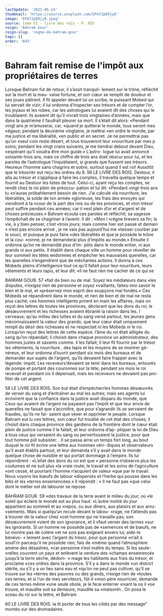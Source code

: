 ```yaml
---
lastUpdate: '2021-05-14'
thumbnail: 'https://source.unsplash.com/EFm7JpD9jy8'
image: 'EFm7JpD9jy8.jpeg'
source: tome VI - livre des rois - P. 055
reign: 'Bahram Gour'
reign-slug: 'regne-de-bahram-gour'
tags: []
order: '043'
---
```


# Bahram fait remise de l'impôt aux propriétaires de terres

Lorsque Bahram fut de retour, il s’assit tranquil-
lement sur le trône, réfléchit sur la mort et la mau-
vaise fortune, et son cœur se remplit de douleur et
ses joues pâlirent. Il fit appeler devant lui un scribe,
le puissant Mobed qui lui servait de vizir; il lui ordonna d’inspecter ses trésors et de compter l’or,
les joyaux et les robes, car les astrologues lui avaient
dit des choses qui le troublaient: ils avaient dit qu’il vivrait trois vingtaines d’années, mais que dans
la quatrième il faudrait pleurer sa mort. Il s’était
dit alors: «Pendant vingt ans je m’amuserai, car,
«quand je quitterai le monde, tous seront mes «égaux; pendant la deuxième vingtaine, je mettrai
«en ordre le monde, par ma justice et ma libéralité,
«en public et en secret. Je ne permettrai pas qu’un «seul coin reste désert, et tous trouveront leur «nourriture par mes p soins; pendant les vingt crans suivants, je me tiendrai debout devant Dieu, «espérant qu’il voudra être mon guide.» L’astro-
logue lui avait annoncé soixante-trois ans, mais ce chiffre de trois ans était obscur pour lui, et les paroles de l’astrologue l’inquiétaient, si grands que fussent ses trésors. Heureux l’homme sans chagrins
et sobre, surtout quand il est roi!
Aussitôt que le trésorier eut reçu les ordres du 6.
56 LE LIVRE DES ROIS. Destour, il alla au trésor et s’appliqua à faire les
comptes, il travailla quelque temps et fournit au
Destour les listes de tout. Celui-ci, ayant reçu les
comptes, se rendit chez le roi plein de préoccu-
pation et lui dit: «Pendant vingt-trois ans tu «n’auras prôbahlement besoin de rien. J’ai calculé
«la nourriture, les libéralités, la solde de ton armée «glorieuse, les frais des envoyés qui viendront à ta
«cour de la part des rois ou de tes provinces, et «ton trésor peut suffire pendant ces années; car il
«est plein d’or et d’argent et de choses précieuses.»
Bahram écouta ces paroles et réfléchit; sa sagesse
l’empêchait de se chagriner à l’avenir. Il dit : «Mon
l «règne tirevers sa fin; la vie, à y bien penser, c’est
«trois jours; mais comme hier est passé et demain « n’est pas encore arrivé , je ne vais pas aujourd’hui me
«laisser courber par le souci, et puisque je puis faire «des libéralités et que je possède le trône et la cou- «ronne, je ne demanderai plus d’impôts au monde.»
Ensuite il ordonna qu’on ne demandât plus d’im-
pôts dans le monde entier, ni aux grands ni aux petits. Il établit dans chaque ville un homme pour réveiller de leur sommeil les têtes endormies et empêcher les mauvaises querelles, car les querelles n’engendrent que de méchantes actions. Il donna à
ces Mobeds pleins d’intelligence tout ce qu’il fallait
pour leur nourriture, leurs vêtements et leurs tapis, et leur dit: «Il ne faut rien me cacher de ce qui se

BAllRAM GOUB. 57 «fait de bien ou de mal. Soyez les médiateurs dans
«les disputes, n’exigez rien de personne et soyez «vaillants; faites-moi savoir le bien et le mal, et «préservez mon esprit des soupçons mal fondés.»
Ces Mobeds se répandirent dans le monde, et rien de bien et de mal ne resta plus caché; ces hommes intelligents prirent en main les affaires, mais on reçut des lettres de toutes les provinces,
déclarant que les dons du roi, le désœuvrement et
les richesses avaient ébranlé la raison dans les. I cerveaux; qu’au milieu des luttes et du sang versé
partout, les jeunes gens méconnaissaient la valeur des grands; que leur cœur était uniquement rempli du désir des richesses et ne respectait ni les Mobeds ni le roi. Lorsqu’on reçut des lettres de cette espèce. l’âme du roi était alliigée du sang qu’on répandait;
il choisit dans chaque province un administrateur, des hommes justes et savants comme. il les fallait; il leur fit fournir par le trésor les vêtements, la nourriture , des tapis et les moyens de se montrer gé- néreux, et leur ordonna d’ouvrir pendant six mois
des bureaux et de demander aux sujets de l’argent, qu’ils devaient faire frapper avec la légende: impôt.
Les receveurs’devaient se tenir dans les bureaux, entourés de pompe et portant des couronnes sur la tête; pendant six mois le roi recevait et pendant six il dépensait, mais les receveurs ne devaient pas pro- fiter de cet argent.

58 LE LIVRE DES ROIS. Son but était d’empêcherrles hommes désœuvrés
de verser du sang et d’entraîner au mal les autres;
mais ses agents lui écrivirent que la confiance dans
la justice avait disparu du monde, que Ceux qui avaient de l’argent ne payaient pas l’impôt et que leur
envie de querelles ne faisait que s’accroître, que pour
s’agrandir ils se servaient de fraudes, qu’ils ne fai-
saient que vexer et opprimer le peuple. Lorsque Bahram eut lu ces lettres, son cœur fut troublé de
cet état des choses; il choisit dans chaque province des gardiens de la frontière dont le cœur était plein
de justice comme il le fallait, et leur ordonna d’ap- pliquer la loi de Dieu à tous ceux qui versaient du sang ou pervertissaient la justice, pour que tout
homme pût subsister. .
Il se passa ainsi un temps fort long, au bout
duquel le roi fit écrire une lettre aux hommes véri- diques et observateurs qu’il avait établis partout, et leur demanda s’il y avait dans le monde quelque chose de nuisible et qui portait dommage à l’empire. Ils lui répondirent : «L’elïet des dons du roi est que
« personne n’observe plus les coutumes et ne suit plus «la vraie route; le travail et les soins de l’agriculture «ont cessé, et pourtant l’homme n’acquiert de valeur
«que par le travail. Nous voyons les bœufs de labour «dispersés et l’herbe qui pousse dans les blés et les
«terres ensemencées.» Il répondit : « Il ne faut pas «que celui dont le métier est de labourer se repose

BAHRAM GOUR. 59 «des travaux de la terre avant le milieu du jour, où
«le soleil qui éclaire le monde est au plus haut. «L’autre moitié du jour appartient au sommeil et au
«repos, ou aux dîners, aux plaisirs et aux amu- «sements. Mais si quelqu’un recule devant le labou- «rage, ne t’attends pas à trouver de la valeur chez
«cet homme qui ne travaille pas; son désœuvrement «vient de son ignorance, et il vfaut verser des larmes «sur les ignorants. Si un homme ne possède pas de «semences et de bœufs, ne lui montre pas de colère «et ne sois pas exigeant envers lui; aide-le bénévo-
« lement avec l’argent du trésor, pour que personne
«n’ait à souII’rir parcequ’il ne possède rien; fais de
«même quand l’atmosphère amène des désastres,
«car personne n’est maître du temps. Si les saute-
«relles couvrent un pays et enlèvent la verdure des «champs ensemencés jusqu’à la terre sèche, dédom-
« mage les habitants aux frais du trésor, et proclame «ces ordres dans la province. S’il y a dans le monde «un district stérile, ou s’il y a un lieu sans eau et «qu’on ne peut pas cultiver, qu’il se trouve sur les «terres des pauvres ou des grands, n’exige rien de «toutes ces terres; et si l’un de mes serviteurs, fût-il «mon père nourricier, demande de ces terres même «une seule obole, je le ferai enterrer vivant la où il «se trouve, et maudite soit sa demeure, maudite sa «maisonln .
On posa le sceau du roi sur la lettre, et Bahram

60 LE LIVRE DES ROIS.
la lit porter de tous les côtés par des message" montés
sur des dromadaires.
